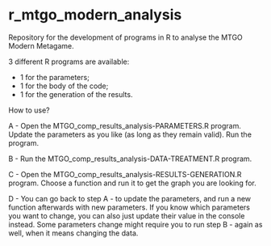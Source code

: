 # r_mtgo_modern_analysis
Repository for the development of programs in R to analyse the MTGO Modern Metagame.

3 different R programs are available:
- 1 for the parameters;
- 1 for the body of the code;
- 1 for the generation of the results.

How to use?

A - Open the MTGO_comp_results_analysis-PARAMETERS.R program.
Update the parameters as you like (as long as they remain valid).
Run the program.

B - Run the MTGO_comp_results_analysis-DATA-TREATMENT.R program.

C - Open the MTGO_comp_results_analysis-RESULTS-GENERATION.R program. 
Choose a function and run it to get the graph you are looking for.

D - You can go back to step A - to update the parameters, and run a new function afterwards with new parameters.
If you know which parameters you want to change, you can also just update their value in the console instead.
Some parameters change might require you to run step B - again as well, when it means changing the data.

